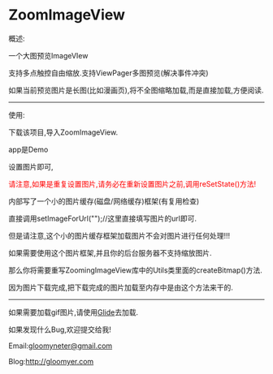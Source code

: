 # ZoomImageView

概述:

一个大图预览ImageVIew

支持多点触控自由缩放.支持ViewPager多图预览(解决事件冲突)

如果当前预览图片是长图(比如漫画页),将不全图缩略加载,而是直接加载,方便阅读.

---

使用:

下载该项目,导入ZoomImageView.

app是Demo

设置图片即可,

<font color=red>请注意,如果是重复设置图片,请务必在重新设置图片之前,调用reSetState()方法!</font>

内部写了一个小的图片缓存(磁盘/网络缓存)框架(有复用检查)

直接调用setImageForUrl("");//这里直接填写图片的url即可.

但是请注意,这个小的图片缓存框架加载图片不会对图片进行任何处理!!!

如果需要使用这个图片框架,并且你的后台服务器不支持缩放图片.

那么你将需要重写ZoomingImageView库中的Utils类里面的createBitmap()方法.

因为图片下载完成,把下载完成的图片加载至内存中是由这个方法来干的.

---

如果需要加载gif图片,请使用[Glide](https://github.com/bumptech/glide)去加载.



如果发现什么Bug,欢迎提交给我!

Email:gloomyneter@gmail.com

Blog:http://gloomyer.com